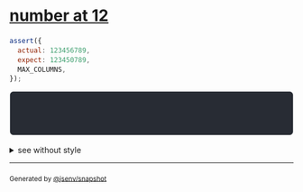 # [number at 12](../../max_columns.test.js#L60)

```js
assert({
  actual: 123456789,
  expect: 123450789,
  MAX_COLUMNS,
});
```

![img](throw.svg)

<details>
  <summary>see without style</summary>

```console
AssertionError: actual and expect are different

actual: 123…
expect: 123…
```

</details>

---

<sub>
  Generated by <a href="https://github.com/jsenv/core/tree/main/packages/independent/snapshot">@jsenv/snapshot</a>
</sub>